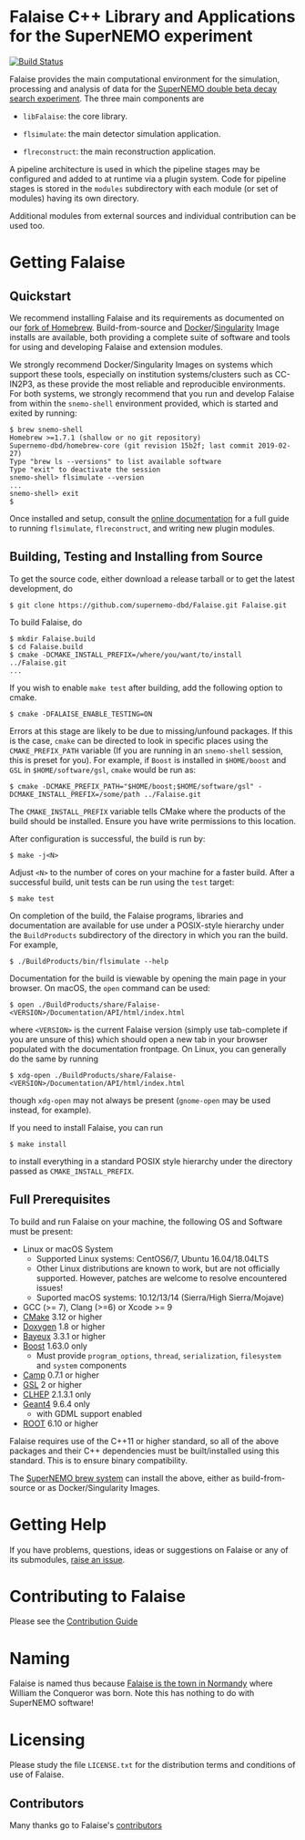 # Falaise C++ Library and Applications for the SuperNEMO experiment

[![Build Status](https://travis-ci.org/SuperNEMO-DBD/Falaise.svg?branch=develop)](https://travis-ci.org/SuperNEMO-DBD/Falaise)

Falaise provides the main computational environment for the simulation,
processing and analysis of data for the [SuperNEMO double beta decay search
experiment](http://nemo.in2p3.fr). The three main components are

- `libFalaise`: the core library.

- `flsimulate`: the main detector simulation application.

- `flreconstruct`: the main reconstruction application.

A pipeline architecture is used in which the pipeline stages
may be configured and added to at runtime via a plugin system.
Code for pipeline stages is stored in the ``modules`` subdirectory
with each module (or set of modules) having its own directory.

Additional modules from external sources and individual contribution
can be used too.

# Getting Falaise
## Quickstart
We recommend installing Falaise and its requirements as documented on our [fork of Homebrew](https://github.com/SuperNEMO-DBD/brew).
Build-from-source and [Docker](https://www.docker.com)/[Singularity](https://www.sylabs.io/singularity/)
Image installs are available, both providing a complete suite of software and tools for using and developing Falaise and extension modules.

We strongly recommend Docker/Singularity Images on systems which support these tools,
especially on institution systems/clusters such as CC-IN2P3, as these provide the most
reliable and reproducible environments. For both systems, we strongly recommend that you
run and develop Falaise from within the `snemo-shell` environment provided, which is started and exited by running:

```console
$ brew snemo-shell
Homebrew >=1.7.1 (shallow or no git repository)
Supernemo-dbd/homebrew-core (git revision 15b2f; last commit 2019-02-27)
Type "brew ls --versions" to list available software
Type "exit" to deactivate the session
snemo-shell> flsimulate --version
...
snemo-shell> exit
$
```

Once installed and setup, consult the [online documentation](https://supernemo-dbd.github.io/Falaise)
for a full guide to running `flsimulate`, `flreconstruct`, and writing new plugin modules.


## Building, Testing and Installing from Source
To get the source code, either download a release tarball or to get the latest development,
do

```
$ git clone https://github.com/supernemo-dbd/Falaise.git Falaise.git
```

To build Falaise, do

```
$ mkdir Falaise.build
$ cd Falaise.build
$ cmake -DCMAKE_INSTALL_PREFIX=/where/you/want/to/install ../Falaise.git
...
```

If you wish to enable `make test` after building, add the following option to cmake.

```
$ cmake -DFALAISE_ENABLE_TESTING=ON
```

Errors at this stage are likely to be due to missing/unfound packages. If this is the
case, `cmake` can be directed to look in specific places using the `CMAKE_PREFIX_PATH`
variable (If you are running in an `snemo-shell` session, this is preset for you).
For example, if `Boost` is installed in `$HOME/boost` and `GSL` in `$HOME/software/gsl`,
`cmake` would be run as:

```
$ cmake -DCMAKE_PREFIX_PATH="$HOME/boost;$HOME/software/gsl" -DCMAKE_INSTALL_PREFIX=/some/path ../Falaise.git
```

The `CMAKE_INSTALL_PREFIX` variable tells CMake where the products of the build
should be installed. Ensure you have write permissions to this location.

After configuration is successful, the build is run by:

```
$ make -j<N>
```

Adjust `<N>` to the number of cores on your machine for a faster build. After a
successful build, unit tests can be run using the `test` target:

```
$ make test
```

On completion of the build, the Falaise programs, libraries and documentation are available
for use under a POSIX-style hierarchy under the `BuildProducts` subdirectory of
the directory in which you ran the build. For example,

```
$ ./BuildProducts/bin/flsimulate --help
```

Documentation for the build is viewable by opening the main page in your browser.
On macOS, the `open` command can be used:

```
$ open ./BuildProducts/share/Falaise-<VERSION>/Documentation/API/html/index.html
```

where ``<VERSION>`` is the current Falaise version (simply use tab-complete
if you are unsure of this)
which should open a new tab in your browser populated with the documentation
frontpage. On Linux, you can generally do the same by running

```
$ xdg-open ./BuildProducts/share/Falaise-<VERSION>/Documentation/API/html/index.html
```

though ``xdg-open`` may not always be present (``gnome-open`` may be used
instead, for example).

If you need to install Falaise, you can run

```
$ make install
```

to install everything in a standard POSIX style hierarchy under the directory
passed as ``CMAKE_INSTALL_PREFIX``.


## Full Prerequisites
To build and run Falaise on your machine, the following OS and Software must be
present:

- Linux or macOS System
  - Supported Linux systems: CentOS6/7, Ubuntu 16.04/18.04LTS
  - Other Linux distributions are known to work, but are not
    officially supported. However, patches are welcome to resolve encountered issues!
  - Suported macOS systems: 10.12/13/14 (Sierra/High Sierra/Mojave)
- GCC (>= 7), Clang (>=6) or Xcode >= 9
- [CMake](https://cmake.org) 3.12 or higher
- [Doxygen](http://www.doxygen.org) 1.8 or higher
- [Bayeux](https://github.com/SuperNEMO-DBD/Bayeux) 3.3.1 or higher
- [Boost](https:/boost.org) 1.63.0 only
  - Must provide `program_options`, `thread`, `serialization`, `filesystem` and `system` components
- [Camp](https://github.com/tegesoft/camp) 0.7.1 or higher
- [GSL](http://www.gnu.org/s/gsl) 2 or higher
- [CLHEP](http://proj-clhep.web.cern.ch) 2.1.3.1 only
- [Geant4](http://geant4.cern.ch) 9.6.4 only
   - with GDML support enabled
- [ROOT](http://root.cern.ch) 6.10 or higher

Falaise requires use of the C++11 or higher standard, so all of the above packages
and their C++ dependencies must be built/installed using this standard. This is
to ensure binary compatibility.

The [SuperNEMO brew system](https://github.com/SuperNEMO-DBD/brew) can install the
above, either as build-from-source or as Docker/Singularity Images.


# Getting Help

If you have problems, questions, ideas or suggestions on Falaise or
any of its submodules, [raise an issue](https://supernemo-dbd.github.io/Falaise/issues).

# Contributing to Falaise

Please see the [Contribution Guide](https://github.com/SuperNEMO-DBD/Falaise/blob/develop/CONTRIBUTING.md#)


# Naming
Falaise is named thus because [Falaise is the town in Normandy](http://en.wikipedia.org/wiki/Falaise,_Calvados) where William
the Conqueror was born. Note this has nothing to do with SuperNEMO software!

# Licensing
Please study the file ``LICENSE.txt`` for the distribution terms and
conditions of use of Falaise.



## Contributors

Many thanks go to Falaise's [contributors](https://github.com/SuperNEMO-DBD/Falaise/graphs/contributors)
